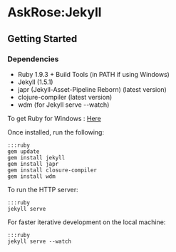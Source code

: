 # AskRose:Jekyll

## Getting Started

### Dependencies

- Ruby 1.9.3 + Build Tools (in PATH if using Windows)
- Jekyll (1.5.1)
- japr (Jekyll-Asset-Pipeline Reborn) (latest version)
- clojure-compiler (latest version)
- wdm (for Jekyll serve --watch)

To get Ruby for Windows : [Here](rubyinstaller.org)

Once installed, run the following:

    :::ruby
    gem update
    gem install jekyll
    gem install japr
    gem install closure-compiler
    gem install wdm

To run the HTTP server:

    :::ruby
    jekyll serve

For faster iterative development on the local machine:

    :::ruby
    jekyll serve --watch